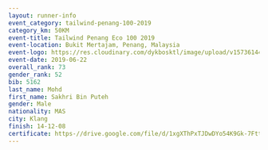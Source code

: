 ```yaml
--- 
layout: runner-info 
event_category: tailwind-penang-100-2019 
category_km: 50KM 
event-title: Tailwind Penang Eco 100 2019 
event-location: Bukit Mertajam, Penang, Malaysia 
event-logo: https://res.cloudinary.com/dykbosktl/image/upload/v1573614442/Logo/Logo_gqlzi3.jpg 
event-date: 2019-06-22 
overall_rank: 73
gender_rank: 52
bib: 5162
last_name: Mohd
first_name: Sakhri Bin Puteh
gender: Male
nationality: MAS
city: Klang
finish: 14-12-08
certificate: https-//drive.google.com/file/d/1xgXThPxTJDwDYo54K9Gk-7Ftt786xwY/view?usp=sharing
--- 
```

